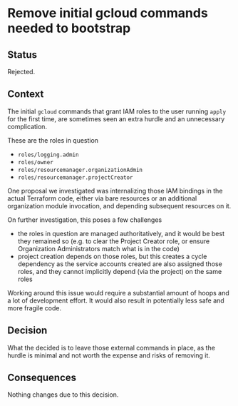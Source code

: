 # Remove initial gcloud commands needed to bootstrap

## Status

Rejected.

## Context

The initial `gcloud` commands that grant IAM roles to the user running `apply` for the first time, are sometimes seen an extra hurdle and an unnecessary complication.

These are the roles in question

- `roles/logging.admin`
- `roles/owner`
- `roles/resourcemanager.organizationAdmin`
- `roles/resourcemanager.projectCreator`

One proposal we investigated was internalizing those IAM bindings in the actual Terraform code, either via bare resources or an additional organization module invocation, and depending subsequent resources on it.

On further investigation, this poses a few challenges

- the roles in question are managed authoritatively, and it would be best they remained so (e.g. to clear the Project Creator role, or ensure Organization Administrators match what is in the code)
- project creation depends on those roles, but this creates a cycle dependency as the service accounts created are also assigned those roles, and they cannot implicitly depend (via the project) on the same roles

Working around this issue would require a substantial amount of hoops and a lot of development effort. It would also result in potentially less safe and more fragile code.

## Decision

What the decided is to leave those external commands in place, as the hurdle is minimal and not worth the expense and risks of removing it.

## Consequences

Nothing changes due to this decision.
